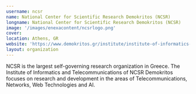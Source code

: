 ```yaml
---
username: ncsr
name: National Center for Scientific Research Demokritos (NCSR)
longname: National Center for Scientific Research Demokritos (NCSR)
image: '/images/enexacontent/ncsrlogo.png'
cover:
location: Athens, GR
website: 'https://www.demokritos.gr/institute/institute-of-informatics-telecommunications/'
layout: organization
---
```


NCSR is the largest self-governing research organization in Greece. The Institute of Informatics and Telecommunications of NCSR Demokritos focuses on research and development in the areas of Telecommunications, Networks, Web Technologies and AI.